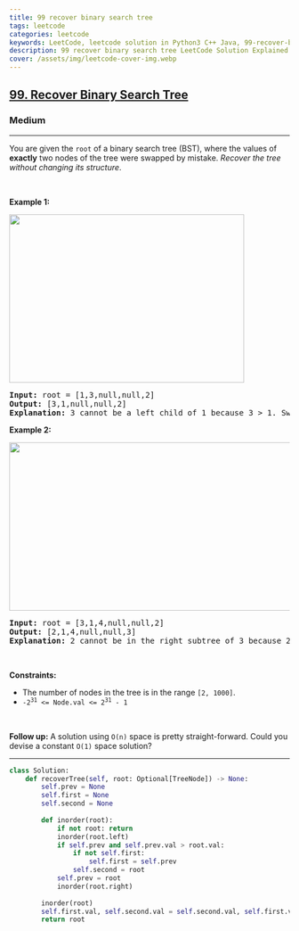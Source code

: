 ```yaml
---
title: 99 recover binary search tree
tags: leetcode
categories: leetcode
keywords: LeetCode, leetcode solution in Python3 C++ Java, 99-recover-binary-search-tree solution
description: 99 recover binary search tree LeetCode Solution Explained
cover: /assets/img/leetcode-cover-img.webp
---
```





<h2><a href="https://leetcode.com/problems/recover-binary-search-tree/">99. Recover Binary Search Tree</a></h2><h3>Medium</h3><hr><div><p>You are given the <code>root</code> of a binary search tree (BST), where the values of <strong>exactly</strong> two nodes of the tree were swapped by mistake. <em>Recover the tree without changing its structure</em>.</p>

<p>&nbsp;</p>
<p><strong>Example 1:</strong></p>
<img alt="" src="https://assets.leetcode.com/uploads/2020/10/28/recover1.jpg" style="width: 422px; height: 302px;">
<pre><strong>Input:</strong> root = [1,3,null,null,2]
<strong>Output:</strong> [3,1,null,null,2]
<strong>Explanation:</strong> 3 cannot be a left child of 1 because 3 &gt; 1. Swapping 1 and 3 makes the BST valid.
</pre>

<p><strong>Example 2:</strong></p>
<img alt="" src="https://assets.leetcode.com/uploads/2020/10/28/recover2.jpg" style="width: 581px; height: 302px;">
<pre><strong>Input:</strong> root = [3,1,4,null,null,2]
<strong>Output:</strong> [2,1,4,null,null,3]
<strong>Explanation:</strong> 2 cannot be in the right subtree of 3 because 2 &lt; 3. Swapping 2 and 3 makes the BST valid.
</pre>

<p>&nbsp;</p>
<p><strong>Constraints:</strong></p>

<ul>
	<li>The number of nodes in the tree is in the range <code>[2, 1000]</code>.</li>
	<li><code>-2<sup>31</sup> &lt;= Node.val &lt;= 2<sup>31</sup> - 1</code></li>
</ul>

<p>&nbsp;</p>
<strong>Follow up:</strong> A solution using <code>O(n)</code> space is pretty straight-forward. Could you devise a constant <code>O(1)</code> space solution?</div>

---




```python
class Solution:
    def recoverTree(self, root: Optional[TreeNode]) -> None:
        self.prev = None
        self.first = None
        self.second = None
        
        def inorder(root):
            if not root: return
            inorder(root.left)
            if self.prev and self.prev.val > root.val:
                if not self.first:
                    self.first = self.prev
                self.second = root
            self.prev = root
            inorder(root.right)
            
        inorder(root)
        self.first.val, self.second.val = self.second.val, self.first.val
        return root
```
